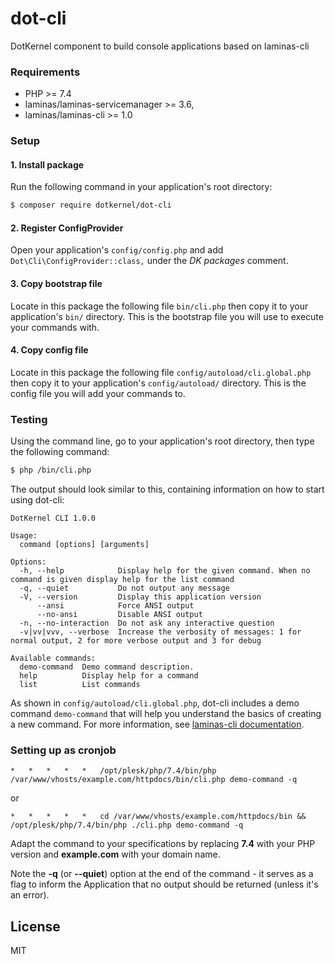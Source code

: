 # dot-cli

DotKernel component to build console applications based on laminas-cli

### Requirements
- PHP >= 7.4
- laminas/laminas-servicemanager >= 3.6,
- laminas/laminas-cli >= 1.0


### Setup
#### 1. Install package
Run the following command in your application's root directory:
```bash
$ composer require dotkernel/dot-cli
```

#### 2. Register ConfigProvider
Open your application's `config/config.php` and add `Dot\Cli\ConfigProvider::class,` under the _DK packages_ comment.

#### 3. Copy bootstrap file
Locate in this package the following file `bin/cli.php` then copy it to your application's `bin/` directory.
This is the bootstrap file you will use to execute your commands with.

#### 4. Copy config file
Locate in this package the following file `config/autoload/cli.global.php` then copy it to your application's `config/autoload/` directory.
This is the config file you will add your commands to.


### Testing
Using the command line, go to your application's root directory, then type the following command:
```bash
$ php /bin/cli.php
```
The output should look similar to this, containing information on how to start using dot-cli:
```text
DotKernel CLI 1.0.0

Usage:
  command [options] [arguments]

Options:
  -h, --help            Display help for the given command. When no command is given display help for the list command
  -q, --quiet           Do not output any message
  -V, --version         Display this application version
      --ansi            Force ANSI output
      --no-ansi         Disable ANSI output
  -n, --no-interaction  Do not ask any interactive question
  -v|vv|vvv, --verbose  Increase the verbosity of messages: 1 for normal output, 2 for more verbose output and 3 for debug

Available commands:
  demo-command  Demo command description.
  help          Display help for a command
  list          List commands
```
As shown in `config/autoload/cli.global.php`, dot-cli includes a demo command `demo-command` that will help you understand the basics of creating a new command.
For more information, see [laminas-cli documentation](https://docs.laminas.dev/laminas-cli/).

### Setting up as cronjob
```text
*   *   *   *   *   /opt/plesk/php/7.4/bin/php /var/www/vhosts/example.com/httpdocs/bin/cli.php demo-command -q
```
or
```text
*   *   *   *   *   cd /var/www/vhosts/example.com/httpdocs/bin && /opt/plesk/php/7.4/bin/php ./cli.php demo-command -q
```
Adapt the command to your specifications by replacing **7.4** with your PHP version and **example.com** with your domain name.

Note the **-q** (or **--quiet**) option at the end of the command - it serves as a flag to inform the Application that no output should be returned (unless it's an error).

## License
MIT
